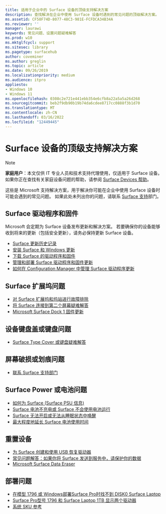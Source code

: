 ```yaml
---
title: 适用于企业中的 Surface 设备的顶级支持解决方案
description: 查找解决在企业中使用 Surface 设备时遇到的常见问题的顶级解决方案。
ms.assetid: CF58F74D-8077-48C3-981E-FCFDCA34B34A
ms.reviewer: ''
manager: laurawi
keywords: 常见问题、设置问题疑难解答
ms.prod: w10
ms.mktglfcycl: support
ms.sitesec: library
ms.pagetype: surfacehub
author: coveminer
ms.author: greglin
ms.topic: article
ms.date: 09/26/2019
ms.localizationpriority: medium
ms.audience: itpro
appliesto:
- Windows 10
- Windows 11
ms.openlocfilehash: 0308c2e721e441ebb354e6cfb8a22a5a5a26d268
ms.sourcegitcommit: beb2f9db90b19b74da6cdee8717cc0888f3b1d70
ms.translationtype: MT
ms.contentlocale: zh-CN
ms.lasthandoff: 03/16/2022
ms.locfileid: "12449445"
---
```

# <a name="top-support-solutions-for-surface-devices"></a>Surface 设备的顶级支持解决方案

> [!Note]
> **家庭用户**：本文仅供 IT 专业人员和技术支持代理使用，仅适用于 Surface 设备。 如果你正在查找有关家庭设备问题的帮助，请参阅 [Surface Devices 帮助](https://support.microsoft.com/products/surface-devices)。

这些是 Microsoft 支持解决方案，用于解决你可能在企业中使用 Surface 设备时可能会遇到的常见问题。 如果此处未列出你的问题，请联系 [Surface 支持](contact-surface-support.md?tabs=online)部门。

## <a name="surface-drivers-and-firmware"></a>Surface 驱动程序和固件

Microsoft 会定期为 Surface 设备发布更新和解决方案。 若要确保你的设备能够收到将来的更新（包括安全更新），请务必保持更新 Surface 设备。

- [Surface 更新历史记录](https://www.microsoft.com/surface/support/install-update-activate/surface-update-history)
- [安装 Surface 和 Windows 更新](https://www.microsoft.com/surface/support/performance-and-maintenance/install-software-updates-for-surface?os=windows-10&=undefined)
- [下载 Surface 的驱动程序和固件](https://support.microsoft.com/help/4023482)
- [管理和部署 Surface 驱动程序和固件更新](manage-surface-driver-and-firmware-updates.md)
- [如何在 Configuration Manager 中管理 Surface 驱动程序更新](https://support.microsoft.com/help/4098906)

## <a name="surface-dock-issues"></a>Surface 扩展坞问题

- [对 Surface 扩展坞和坞站进行故障排除](https://support.microsoft.com/help/4023468/surface-troubleshoot-surface-dock-and-docking-stations)
- [将 Surface 连接到第二个屏幕疑难解答](https://support.microsoft.com/help/4023496)
- [Microsoft Surface Dock 1 固件更新](surface-dock-firmware-update.md)

## <a name="device-cover-or-keyboard-issues"></a>设备键盘盖或键盘问题

- [Surface Type Cover 或键盘疑难解答](https://www.microsoft.com/surface/support/hardware-and-drivers/troubleshoot-surface-keyboards)

## <a name="screen-cracked-or-scratched-issues"></a>屏幕破损或划痕问题

- [联系 Surface 支持部门](contact-surface-support.md?tabs=online)

## <a name="surface-power-or-battery-issues"></a>Surface Power 或电池问题

- [如何为 Surface (Surface PSU 信息) ](https://support.microsoft.com/help/4023496)
- [Surface 电池不充电或 Surface 不会使用电池运行](https://support.microsoft.com/help/4023536)
- [Surface 无法开启或无法从睡眠状态中唤醒](https://support.microsoft.com/help/4023537)
- [最大程度地延长 Surface 电池使用时间](https://support.microsoft.com/help/4483194)

## <a name="reset-device"></a>重置设备

- [为 Surface 创建和使用 USB 恢复驱动器](https://support.microsoft.com/help/4023512)
- [常见问题解答：如果你将 Surface 发送到服务中，请保护你的数据](https://support.microsoft.com/help/4023508)
- [Microsoft Surface Data Eraser](microsoft-surface-data-eraser.md)

## <a name="deployment-issues"></a>部署问题

- [在模型 1796 或 Windows部署Surface Pro时找不到 DISK0 Surface Laptop](https://support.microsoft.com/help/4046108)
- [Surface Pro型号 1796 和 Surface Laptop 1TB 显示两个驱动器](https://support.microsoft.com/help/4046105)
- [系统 SKU 参考](surface-system-sku-reference.md)

